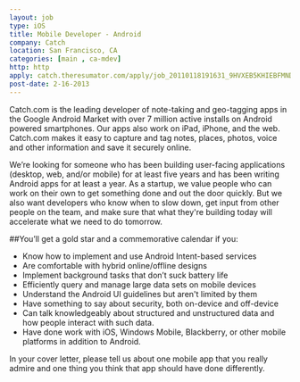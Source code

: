 ```yaml
---
layout: job
type: iOS
title: Mobile Developer - Android
company: Catch
location: San Francisco, CA
categories: [main , ca-mdev]
http: http
apply: catch.theresumator.com/apply/job_20110118191631_9HVXEB5KHIEBFMND/Mobile-Developer-Android.html?source=WorkCreative.net
post-date: 2-16-2013
---
```


Catch.com is the leading developer of note-taking and geo-tagging apps in the Google Android Market with over 7 million active installs on Android powered smartphones. Our apps also work on iPad, iPhone, and the web. Catch.com makes it easy to capture and tag notes, places, photos, voice and other information and save it securely online.

We’re looking for someone who has been building user-facing applications (desktop, web, and/or mobile) for at least five years and has been writing Android apps for at least a year. As a startup, we value people who can work on their own to get something done and out the door quickly. But we also want developers who know when to slow down, get input from other people on the team, and make sure that what they're building today will accelerate what we need to do tomorrow.

##You’ll get a gold star and a commemorative calendar if you:

* Know how to implement and use Android Intent-based services
* Are comfortable with hybrid online/offline designs
* Implement background tasks that don’t suck battery life
* Efficiently query and manage large data sets on mobile devices
* Understand the Android UI guidelines but aren't limited by them
* Have something to say about security, both on-device and off-device
* Can talk knowledgeably about structured and unstructured data and how people interact with such data.
* Have done work with iOS, Windows Mobile, Blackberry, or other mobile platforms in addition to Android.

In your cover letter, please tell us about one mobile app that you really admire and one thing you think that app should have done differently.
